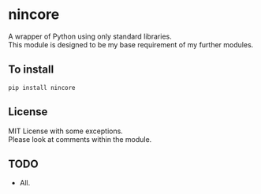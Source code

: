 # nincore
A wrapper of Python using only standard libraries. <br>
This module is designed to be my base requirement of my further modules. <br>

## To install
```
pip install nincore
```

## License
MIT License with some exceptions. <br>
Please look at comments within the module.


## TODO
- All.
